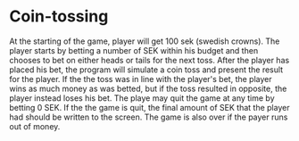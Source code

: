 # Coin-tossing
At the starting of the game, player will get 100 sek (swedish crowns). The player starts by betting a number of SEK within his budget and then chooses to bet on either heads or tails for the next toss. After the player has placed his bet, the program will simulate a coin toss and present the result for the player. If the the toss was in line with the player's bet, the player wins as much money as was betted, but if the toss resulted in opposite, the player instead loses his bet.
The playe may quit the game at any time by betting 0 SEK. If the the game is quit, the final amount of SEK that the player had should be written to the screen. The game is also over if the payer runs out of money.
